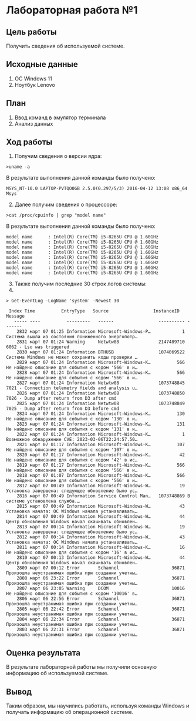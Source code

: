 # Лабораторная работа №1
## Цель работы
Получить сведения об используемой системе.
## Исходные данные
1. ОС Windows 11
2. Ноутбук Lenovo
## План
1. Ввод команд в эмулятор терминала
2. Анализ данных

## Ход работы
1. Получим сведения о версии ядра:

`>uname -a`

В результате выполнения данной команды было получено:

`MSYS_NT-10.0 LAPTOP-PVTQO0GB 2.5.0(0.297/5/3) 2016-04-12 13:08 x86_64 Msys`

2. Далее получим сведения о процессоре:

`>cat /proc/cpuinfo | grep "model name"`

В результате выполнения данной команды было получено:

```
model name      : Intel(R) Core(TM) i5-8265U CPU @ 1.60GHz
model name      : Intel(R) Core(TM) i5-8265U CPU @ 1.60GHz
model name      : Intel(R) Core(TM) i5-8265U CPU @ 1.60GHz
model name      : Intel(R) Core(TM) i5-8265U CPU @ 1.60GHz
model name      : Intel(R) Core(TM) i5-8265U CPU @ 1.60GHz
model name      : Intel(R) Core(TM) i5-8265U CPU @ 1.60GHz
model name      : Intel(R) Core(TM) i5-8265U CPU @ 1.60GHz
model name      : Intel(R) Core(TM) i5-8265U CPU @ 1.60GHz
```
3. Также получим последние 30 строк логов системы:
4. 
`> Get-EventLog -LogName 'system' -Newest 30`

```
 Index Time          EntryType   Source                 InstanceID Message
   ----- ----          ---------   ------                 ---------- -------
    2832 март 07 01:25 Information Microsoft-Windows-P…            1 Система вышла из состояния пониженного энергопотр…
    2831 март 07 01:24 Warning     Netwtw08               2147489710 6062 - Lso was triggered
    2830 март 07 01:24 Information BTHUSB                 1074069522 Система Windows не может сохранить коды проверки …
    2829 март 07 01:24 Information Microsoft-Windows-K…          566 Не найдено описание для события с кодом '566' в и…
    2828 март 07 01:24 Information Microsoft-Windows-K…          566 Не найдено описание для события с кодом '566' в и…
    2827 март 07 01:24 Information Netwtw08               1073748845 7021 - Connection telemetry fields and analysis u…
    2826 март 07 01:24 Information Netwtw08               1073748850 7026 - Dump after return from D3 after cmd
    2825 март 07 01:24 Information Netwtw08               1073748849 7025 - Dump after return from D3 before cmd
    2824 март 07 01:24 Information Microsoft-Windows-K…          130 Не найдено описание для события с кодом '130' в и…
    2823 март 07 01:24 Information Microsoft-Windows-K…          131 Не найдено описание для события с кодом '131' в и…
    2822 март 07 01:24 Information Microsoft-Windows-K…            1 Возможное обнаружение CVE: 2023-03-06T22:24:57.50…
    2821 март 07 01:17 Information Microsoft-Windows-K…          107 Не найдено описание для события с кодом '107' в и…
    2820 март 07 01:17 Information Microsoft-Windows-K…           42 Не найдено описание для события с кодом '42' в ис…
    2819 март 07 01:17 Information Microsoft-Windows-K…          566 Не найдено описание для события с кодом '566' в и…
    2818 март 07 01:07 Information Microsoft-Windows-K…          566 Не найдено описание для события с кодом '566' в и…
    2817 март 07 00:49 Information Microsoft-Windows-W…           19 Установка завершена: следующее обновление было ус…
    2816 март 07 00:49 Information Service Control Man…   1073748869 В системе установлена служба.…
    2815 март 07 00:49 Information Microsoft-Windows-W…           43 Установка начата: ОС Windows начала устанавливать…
    2814 март 07 00:49 Information Microsoft-Windows-W…           44 Центр обновления Windows начал скачивать обновлен…
    2813 март 07 00:14 Information Microsoft-Windows-W…           19 Установка завершена: следующее обновление было ус…
    2812 март 07 00:14 Information Microsoft-Windows-W…           43 Установка начата: ОС Windows начала устанавливать…
    2811 март 07 00:14 Information Microsoft-Windows-K…           16 Не найдено описание для события с кодом '16' в ис…
    2810 март 07 00:13 Information Microsoft-Windows-W…           44 Центр обновления Windows начал скачивать обновлен…
    2809 март 07 00:12 Error       Schannel                    36871 Произошла неустранимая ошибка при создании учетны…
    2808 март 06 23:22 Error       Schannel                    36871 Произошла неустранимая ошибка при создании учетны…
    2807 март 06 23:05 Warning     DCOM                        10016 Не найдено описание для события с кодом '10016' в…
    2806 март 06 22:56 Error       Schannel                    36871 Произошла неустранимая ошибка при создании учетны…
    2805 март 06 22:42 Error       Schannel                    36871 Произошла неустранимая ошибка при создании учетны…
    2804 март 06 22:34 Error       Schannel                    36871 Произошла неустранимая ошибка при создании учетны…
    2803 март 06 22:31 Error       Schannel                    36871 Произошла неустранимая ошибка при создании учетны…
```


## Оценка результата
В результате лабораторной работы мы получили основную информацию об используемой системе.
## Вывод
Таким образом, мы научились работать, используя команды Windows и получать информацию об операционной системе.
